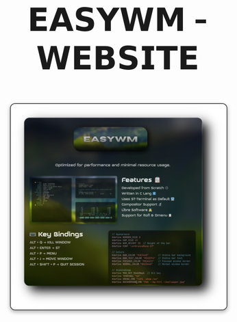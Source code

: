 <div align="center">
  <h2 style="font-size: 74px;">
    <strong> 
      <a href="https://user7210unix.github.io/easywm-website/" style="text-decoration: none; color: inherit;">
        𝗘𝗔𝗦𝗬𝗪𝗠 - 𝗪𝗘𝗕𝗦𝗜𝗧𝗘
      </a> 
    </strong>
  </h2>
</div>

<h1>
      <img src="image01.png" align="center" alt="Rice Setup Preview" width="950" style="display: block; margin: 32px auto; border: 2px solid #555; border-radius: 12px; box-shadow: 0 4px 10px rgba(0, 0, 0, 0.3);">
</div>
</div> 
